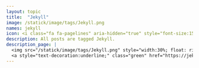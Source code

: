 ```yaml
---
layout: topic
title:  "Jekyll"
image: /statick/image/tags/Jekyll.png
names: jekyll
icon: <i class="fa fa-pagelines" aria-hidden="true" style="font-size:15px;"></i>
description: All posts are tagged Jekyll.
description_page: |
  <img src="/statick/image/tags/Jekyll.png" style="width:30%; float: right; margin:7px 0 7px 7px;" alt="alternatetext"></img>
  <a style="text-decoration:underline;" class="green" href="https://jekyllrb.com/">Jekyll</a> is a static site generator.It takes text written in your favorite markup language and uses layouts to create a static website.
---
```


